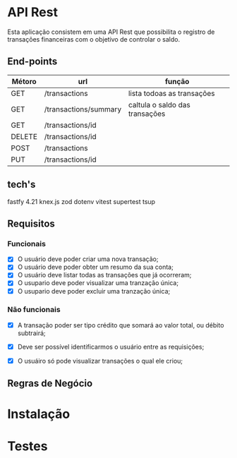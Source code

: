 # API Rest

Esta aplicação consistem em uma API Rest que possibilita o registro de transações financeiras com o objetivo de controlar o saldo.

## End-points

| Métoro | url | função | 
|--------|-----|--------|
| GET | /transactions| lista todoas as transações   |
| GET | /transactions/summary | caltula o saldo das transações |
| GET | /transactions/id | 
| DELETE | /transactions/id
| POST | /transactions
| PUT | /transactions/id

## tech's

fastfy 4.21
knex.js 
zod
dotenv
vitest
supertest
tsup

## Requisitos

### Funcionais

- [x] O usuário deve poder criar uma nova transação;
- [x] O usuário deve poder obter um resumo da sua conta;
- [x] O usuário deve listar todas as transações que já ocorreram;
- [x] O usupario deve poder visualizar uma tranzação única;
- [x] O usupario deve poder excluir uma tranzação única;

### Não funcionais

- [x] A transação poder ser tipo crédito que somará ao valor total, ou débito subtrairá;
- [x] Deve ser possível identificarmos o usuário entre as requisições;
- [x] O usuáiro só pode visualizar transações o qual ele criou;


## Regras de Negócio

# Instalação

# Testes

